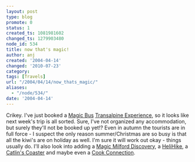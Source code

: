 ```yaml
---
layout: post
type: blog
promote: 0
status: 1
created_ts: 1081981602
changed_ts: 1279903480
node_id: 534
title: now that's magic!
author: anj
created: '2004-04-14'
changed: '2010-07-23'
category:
tags: [Travels]
url: "/2004/04/14/now_thats_magic/"
aliases:
  - "/node/534/"
date: '2004-04-14'
---
```

Crikey.  I've just booked a [Magic Bus](http://www.magicbus.co.nz/) [Transalpine Experience](http://www.magicbus.co.nz/index.cfm/ProductDetail/ProductID/8), so it looks like next week's trip is all sorted.  Sure, I've not organized any accommodation, but surely they'll not be booked up yet!?  Even in autumn the tourists are in full force - I suspect the only reason summer/Christmas are so busy is that all the kiwi's are on holiday as well.  I'm sure it will work out okay - things usually do.  I'll also look into adding a [Magic Milford Discovery](http://www.magicbus.co.nz/main/ProductDetail/index.cfm/ProductID/43), a [HeliHike](http://www.helicopter.co.nz/helihike.asp), a [Catlin's Coaster](http://www.magicbus.co.nz/main/ProductDetail/index.cfm/ProductID/75) and maybe even a [Cook Connection](http://www.magicbus.co.nz/main/ProductDetail/index.cfm/ProductID/42).
